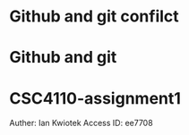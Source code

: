 # Github and git confilct
# Github and git
# CSC4110-assignment1
Auther: Ian Kwiotek
Access ID: ee7708
